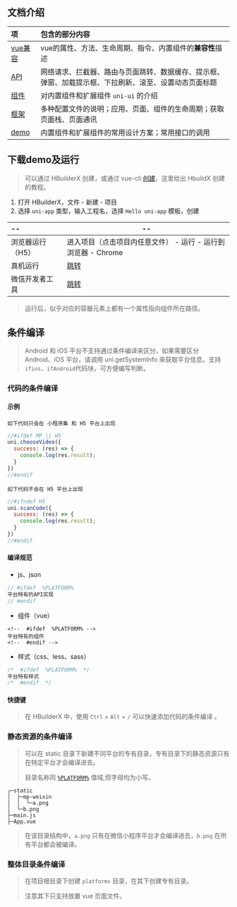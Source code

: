 ## 文档介绍

| 项                                                           | 包含的部分内容                                               |
| :----------------------------------------------------------- | :----------------------------------------------------------- |
| [vue兼容](https://uniapp.dcloud.io/vue-api)                  | vue的属性、方法、生命周期、指令、内置组件的**兼容性**描述    |
| [API](https://uniapp.dcloud.io/api/README)                   | 网络请求、拦截器、路由与页面跳转、数据缓存、提示框、弹窗、加载提示框、下拉刷新、滚至、设置动态页面标题 |
| [组件](https://uniapp.dcloud.io/component/README)            | 对内置组件和扩展组件 `uni-ui` 的介绍                         |
| [框架](https://uniapp.dcloud.io/collocation/pages)           | 多种配置文件的说明；应用、页面、组件的生命周期；获取页面栈、页面通讯 |
| [demo](https://hellouniapp.dcloud.net.cn/pages/component/checkbox/checkbox) | 内置组件和扩展组件的常用设计方案；常用接口的调用             |



## 下载demo及运行

> 可以通过 HBuilderX 创建，或通过 vue-cli [创建](https://github.com/dcloudio/hello-uniapp)，这里给出 HbuildX 创建的教程。

1. 打开 HBuilderX，文件 - 新建 - 项目
2. 选择 `uni-app` 类型，输入工程名，选择 `Hello uni-app` 模板，创建

| --               | --                                                           |
| :--------------- | ------------------------------------------------------------ |
| 浏览器运行（H5） | 进入项目（点击项目内任意文件） - 运行 - 运行到浏览器 - Chrome |
| 真机运行         | [跳转](https://uniapp.dcloud.net.cn/quickstart?id=%e8%bf%90%e8%a1%8cuni-app) |
| 微信开发者工具   | [跳转](https://uniapp.dcloud.net.cn/quickstart?id=%e8%bf%90%e8%a1%8cuni-app) |

> 运行后，似乎对应的容器元素上都有一个属性指向组件所在路径。



## 条件编译

> Android 和 iOS 平台不支持通过条件编译来区分，如果需要区分 Android、iOS 平台，请调用 uni.getSystemInfo 来获取平台信息。支持`ifios`、`ifAndroid`代码块，可方便编写判断。

### 代码的条件编译

#### 示例

`如下代码只会在 小程序集 和 H5 平台上出现`

```javascript
//#ifdef MP || H5
uni.chooseVideo({
  success: (res) => {
    console.log(res.result);
  }
})
//#endif
```

`如下代码不会在 H5 平台上出现`

```javascript
//#ifndef H5
uni.scanCode({
  success: (res) => {
    console.log(res.result);
  }
})
//#endif
```

#### 编译规范


- js、json

```javascript
// #ifdef  %PLATFORM%
平台特有的API实现
// #endif
```

- 组件（vue）

```vue
<!--  #ifdef  %PLATFORM% -->
平台特有的组件
<!--  #endif -->
```

- 样式（css、less、sass）

```css
/*  #ifdef  %PLATFORM%  */
平台特有样式
/*  #endif  */
```

#### 快捷键

> 在 HBuilderX 中，使用 `Ctrl` + `Alt` + `/` 可以快速添加代码的条件编译 。



### 静态资源的条件编译

> 可以在 static 目录下新建不同平台的专有目录，专有目录下的静态资源只有在特定平台才会编译进去。
>
> 目录名称同 [`%PLATFORM%`](https://uniapp.dcloud.io/platform?id=preprocessor) 值域,但字母均为小写。

```
┌─static                
│  ├─mp-weixin
│  │  └─a.png     
│  └─b.png
├─main.js        
├─App.vue
```

> 在该目录结构中，`a.png` 只有在微信小程序平台才会编译进去，`b.png` 在所有平台都会被编译。



### 整体目录条件编译

> 在项目根目录下创建 `platforms` 目录，在其下创建专有目录。
>
> 注意其下只支持放置 vue 页面文件。



